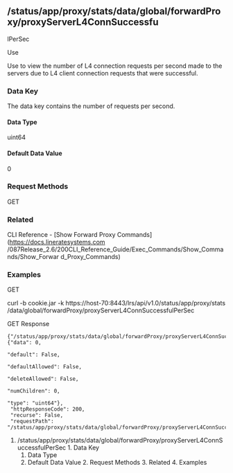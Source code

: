 ## /status/app/proxy/stats/data/global/forwardProxy/proxyServerL4ConnSuccessfu
lPerSec

Use

Use to view the number of L4 connection requests per second made to the
servers due to L4 client connection requests that were successful.

### Data Key

The data key contains the number of requests per second.

#### Data Type

uint64

#### Default Data Value

0

### Request Methods

GET

### Related

CLI Reference - [Show Forward Proxy Commands](https://docs.lineratesystems.com
/087Release_2.6/200CLI_Reference_Guide/Exec_Commands/Show_Commands/Show_Forwar
d_Proxy_Commands)

### Examples

GET

curl -b cookie.jar -k https://host-70:8443/lrs/api/v1.0/status/app/proxy/stats
/data/global/forwardProxy/proxyServerL4ConnSuccessfulPerSec

GET Response

    
    {"/status/app/proxy/stats/data/global/forwardProxy/proxyServerL4ConnSuccessfulPerSec": {"data": 0,
                                                                                             "default": False,
                                                                                             "defaultAllowed": False,
                                                                                             "deleteAllowed": False,
                                                                                             "numChildren": 0,
                                                                                             "type": "uint64"},
     "httpResponseCode": 200,
     "recurse": False,
     "requestPath": "/status/app/proxy/stats/data/global/forwardProxy/proxyServerL4ConnSuccessfulPerSec"}
    

  1. /status/app/proxy/stats/data/global/forwardProxy/proxyServerL4ConnSuccessfulPerSec
    1. Data Key
      1. Data Type
      2. Default Data Value
    2. Request Methods
    3. Related
    4. Examples

